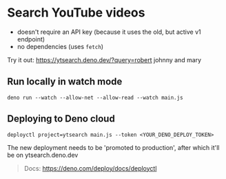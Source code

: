# Search YouTube videos 

- doesn't require an API key (because it uses the old, but active v1 endpoint)
- no dependencies (uses `fetch`)

Try it out: https://ytsearch.deno.dev/?query=robert johnny and mary 

## Run locally in watch mode

```
deno run --watch --allow-net --allow-read --watch main.js
```

## Deploying to Deno cloud

```
deployctl project=ytsearch main.js --token <YOUR_DENO_DEPLOY_TOKEN>
```

The new deployment needs to be 'promoted to production', after which it'll be on ytsearch.deno.dev

> Docs: https://deno.com/deploy/docs/deployctl

